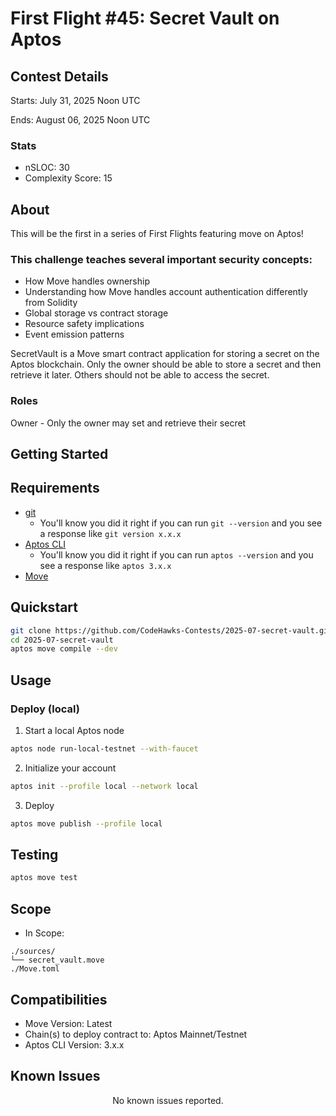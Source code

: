 # First Flight #45: Secret Vault on Aptos


## Contest Details

Starts: July 31, 2025 Noon UTC

Ends: August 06, 2025 Noon UTC

### Stats
- nSLOC: 30
- Complexity Score: 15

[//]: # (contest-details-open)

## About

This will be the first in a series of First Flights featuring move on Aptos!

### This challenge teaches several important security concepts:

- How Move handles ownership 
- Understanding how Move handles account authentication differently from Solidity
- Global storage vs contract storage
- Resource safety implications
- Event emission patterns

SecretVault is a Move smart contract application for storing a secret on the Aptos blockchain. Only the owner should be able to store a secret and then retrieve it later. Others should not be able to access the secret.

### Roles
Owner - Only the owner may set and retrieve their secret

[//]: # (contest-details-close)

[//]: # (getting-started-open)

## Getting Started

## Requirements
- [git](https://git-scm.com/book/en/v2/Getting-Started-Installing-Git)
  - You'll know you did it right if you can run `git --version` and you see a response like `git version x.x.x`
- [Aptos CLI](https://aptos.dev/tools/aptos-cli/)
  - You'll know you did it right if you can run `aptos --version` and you see a response like `aptos 3.x.x`
- [Move](https://aptos.dev/move/move-on-aptos/)

## Quickstart

```bash
git clone https://github.com/CodeHawks-Contests/2025-07-secret-vault.git
cd 2025-07-secret-vault
aptos move compile --dev
```

## Usage

### Deploy (local)
1. Start a local Aptos node
```bash
aptos node run-local-testnet --with-faucet
```

2. Initialize your account
```bash
aptos init --profile local --network local
```

3. Deploy
```bash
aptos move publish --profile local
```

## Testing
```bash
aptos move test
```

[//]: # (getting-started-close)

[//]: # (scope-open)

## Scope
- In Scope:
```
./sources/
└── secret_vault.move
./Move.toml
```

## Compatibilities
- Move Version: Latest
- Chain(s) to deploy contract to: Aptos Mainnet/Testnet
- Aptos CLI Version: 3.x.x

[//]: # (scope-close)

## Known Issues

[//]: # (known-issues-open)

<p align="center">
No known issues reported.
</p>

[//]: # (known-issues-close)
